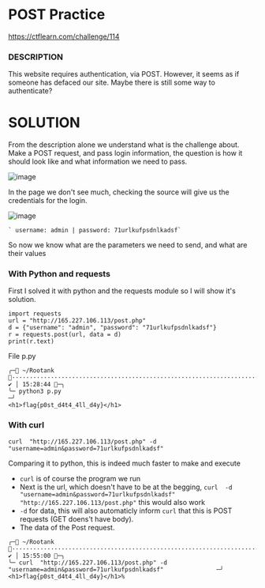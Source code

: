 # POST Practice 
https://ctflearn.com/challenge/114

### DESCRIPTION
This website requires authentication, via POST. However, it seems as if someone has defaced our site. Maybe there is still some way to authenticate?

# SOLUTION
From the description alone we understand what is the challenge about. Make a POST request, and pass login information, the question is how it should look like and
what information we need to pass.

![image](https://github.com/W4W1R3/WEB-CHALLS/assets/57982315/d1c156ac-7560-46b8-ace0-7633d67261ab)


In the page we don't see much, checking the source will give us the credentials for the login.

![image](https://github.com/W4W1R3/WEB-CHALLS/assets/57982315/c68ea016-e70e-4f44-97bf-cb18d2964075)

    ` username: admin | password: 71urlkufpsdnlkadsf`
    
So now we know what are the parameters we need to send, and what are their values

### With Python and requests
First I solved it with python and the requests module so I will show it's solution.
```
import requests
url = "http://165.227.106.113/post.php"
d = {"username": "admin", "password": "71urlkufpsdnlkadsf"}
r = requests.post(url, data = d)
print(r.text)
```
File p.py

~~~
╭─ ~/Rootank ··························································································································································································· ✔ │ 15:28:44 ─╮
╰─ python3 p.py                                                                                                                                                                                                           ─╯
<h1>flag{p0st_d4t4_4ll_d4y}</h1>
~~~

### With curl
`curl  "http://165.227.106.113/post.php" -d "username=admin&password=71urlkufpsdnlkadsf"`

Comparing it to python, this is indeed much faster to make and execute

* `curl` is of course the program we run
* Next is the url, which doesn't have to be at the begging, `curl  -d "username=admin&password=71urlkufpsdnlkadsf" "http://165.227.106.113/post.php"` this would also
work
* `-d` for data, this will also automaticly inform `curl` that this is POST requests (GET doens't have body).
* The data of the Post request.


~~~
╭─ ~/Rootank ·········································································· ✔ │ 15:55:00 ─╮
╰─ curl  "http://165.227.106.113/post.php" -d "username=admin&password=71urlkufpsdnlkadsf"               ─╯
<h1>flag{p0st_d4t4_4ll_d4y}</h1>%            

     
